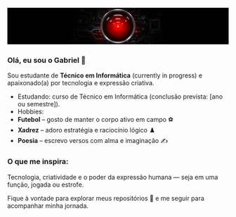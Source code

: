 ![banner](banner.jpg)
### Olá, eu sou o Gabriel 👋

Sou estudante de **Técnico em Informática** (currently in progress) e apaixonado(a) por tecnologia e expressão criativa.

-  Estudando: curso de Técnico em Informática (conclusão prevista: [ano ou semestre]).
-  Hobbies:
  - **Futebol** – gosto de manter o corpo ativo em campo ⚽
  - **Xadrez** – adoro estratégia e raciocínio lógico ♟️
  - **Poesia** – escrevo versos com alma e imaginação ✍️

### O que me inspira:
Tecnologia, criatividade e o poder da expressão humana — seja em uma função, jogada ou estrofe.

Fique à vontade para explorar meus repositórios 📂 e me seguir para acompanhar minha jornada.

